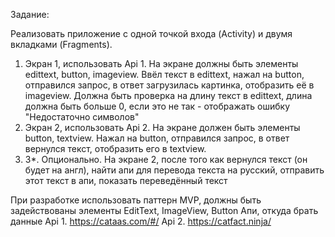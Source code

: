 Задание:

Реализовать приложение с одной точкой входа (Activity) и двумя вкладками (Fragments).
1. Экран 1, использовать Api 1. На экране должны быть элементы edittext, button, imageview. Ввёл текст в edittext, нажал на button, отправился запрос, в ответ загрузилась картинка, отобразить её в imageview. Должна быть проверка на длину текст в edittext, длина должна быть больше 0, если это не так - отображать ошибку "Недостаточно символов"
2. Экран 2, использовать Api 2. На экране должен быть элементы button, textview. Нажал на button, отправился запрос, в ответ вернулся текст, отобразить его в textview.
3. 3*. Опционально. На экране 2, после того как вернулся текст (он будет на англ), найти апи для перевода текста на русский, отправить этот текст в апи, показать переведённый текст 

При разработке использовать паттерн MVP, должны быть задействованы элементы EditText, ImageView, Button
Апи, откуда брать данные
Api 1. https://cataas.com/#/
Api 2. https://catfact.ninja/
